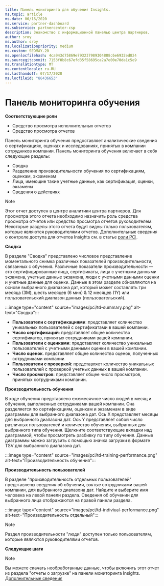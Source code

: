 ```yaml
---
title: Панель мониторинга для обучения Insights.
ms.topic: article
ms.date: 06/16/2020
ms.service: partner-dashboard
ms.subservice: partnercenter-csp
description: Знакомство с информационной панелью центра партнеров.
author: sroy
ms.author: sroy
ms.localizationpriority: medium
ms.custom: SEOMAY.20
ms.openlocfilehash: 4ca943d75869e793237989304888c6e6932ed824
ms.sourcegitcommit: 7153f0b8c67efd35f58695ca2a7e00e70da1c5e9
ms.translationtype: MT
ms.contentlocale: ru-RU
ms.lasthandoff: 07/17/2020
ms.locfileid: "86436653"
---
```

# <a name="trainings-dashboard"></a>Панель мониторинга обучения

**Соответствующие роли**
- Средство просмотра исполнительных отчетов
- Средство просмотра отчетов

Панель мониторинга обучения предоставляет аналитические сведения о сертификациях, оценках и исследованиях, принятых в компании сотрудников компании. Панель мониторинга обучения включает в себя следующие разделы:

- Сводка
- Разделение производительности обучения по сертификациям, оценкам, экзаменам
- Лица, имеющие такие учетные данные, как сертификация, оценки, экзамены
- Сведения о действиях

>[!NOTE] 
>Этот отчет доступен в центре аналитики центра партнеров. Для просмотра этого отчета необходимо назначить роль средства просмотра отчетов или средство просмотра отчетов руководителем. Некоторые разделы этого отчета будут видны только пользователям, которые являются руководителями отчетов. Дополнительные сведения о контроле доступа для отчетов Insights см. в статье [роли PCI](pci-roles.md).

**Сводка**

В разделе "Сводка" представлено числовое представление моментального снимка различных показателей производительности, связанных с обучения. Различные показатели производительности — это сертифицированные лица, сертификаты, лица с учетными данными экзамена, учетные данные экзамена, люди с учетными данными оценки и учетные данные для оценки. Данные в этом разделе обновляются на основе выбранного диапазона дат, который может составлять три месяца (3M), шесть месяцев (6 мин) & 12 месяцев (1Y) или пользовательский диапазон данных (пользовательский). 

:::image type="content" source="images/pci/td-summary.png" alt-text="Сводка":::

- **Пользователи с сертификациями**: представляет количество уникальных пользователей с сертификатами в вашей компании.
- **Число сертификаций**: представляет общее количество сертификатов, принятых сотрудниками вашей компании.
- **Пользователи с оценками**: представляет количество уникальных пользователей с учетными данными оценки в вашей компании. 
- **Число оценок**. представляет общее количество оценок, полученных сотрудниками компании.
- **Пользователи с проверкой**: представляет количество уникальных пользователей с проверкой учетных данных в вашей компании. 
- **Число просмотров**: представляет общее число просмотров, принятых сотрудниками компании.

**Производительность обучения**

В ходе обучения представлено ежемесячное число людей в месяц и обучения, выполненных сотрудниками вашей компании. Она разделяется по сертификациям, оценкам и экзаменам в виде диаграммы для выбранного диапазона дат. Ось X представляет месяцы для выбранного диапазона дат. Ось Y представляет собой число различных пользователей и количество обучения, выбранных для выбранного типа обучения. Щелкните соответствующие вкладки над диаграммой, чтобы просмотреть разбивку по типу обучения. Данные диаграммы можно загрузить с помощью значка загрузки в формате TSV для выбранного диапазона дат.

:::image type="content" source="images/pci/td-training-performance.png" alt-text="Производительность обучения":::

**Производительность пользователей**

В разделе "производительность отдельных пользователей" представлены сведения об обучении, взятые сотрудниками вашей компании, для выбранного диапазона дат. Найдите и выберите имя человека на левой панели раздела. Сведения об обучении для выбранного лица отображаются на правой панели раздела.

:::image type="content" source="images/pci/td-indiviual-performance.png" alt-text="Производительность отдельный":::

>[!NOTE] 
> Раздел производительности "люди" доступен только пользователям, которые являются руководителями отчетов. 

**Следующие шаги**

>[!NOTE] 
> Вы можете скачать необработанные данные, чтобы включить этот отчет из раздела "отчеты о загрузке" на панели мониторинга Insights. [Дополнительные сведения](pci-download-reports.md) 

